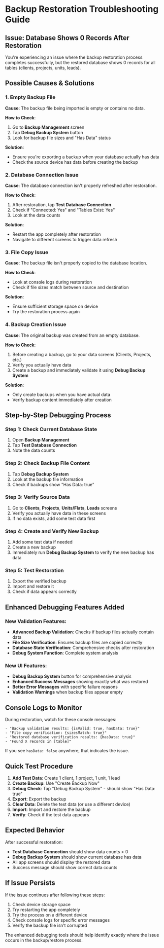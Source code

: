 # Backup Restoration Troubleshooting Guide

## Issue: Database Shows 0 Records After Restoration

You're experiencing an issue where the backup restoration process completes successfully, but the restored database shows 0 records for all tables (clients, projects, units, leads).

## Possible Causes & Solutions

### 1. **Empty Backup File**
**Cause**: The backup file being imported is empty or contains no data.

**How to Check**:
1. Go to **Backup Management** screen
2. Tap **Debug Backup System** button
3. Look for backup file sizes and "Has Data" status

**Solution**: 
- Ensure you're exporting a backup when your database actually has data
- Check the source device has data before creating the backup

### 2. **Database Connection Issue**
**Cause**: The database connection isn't properly refreshed after restoration.

**How to Check**:
1. After restoration, tap **Test Database Connection**
2. Check if "Connected: Yes" and "Tables Exist: Yes"
3. Look at the data counts

**Solution**:
- Restart the app completely after restoration
- Navigate to different screens to trigger data refresh

### 3. **File Copy Issue**
**Cause**: The backup file isn't properly copied to the database location.

**How to Check**:
- Look at console logs during restoration
- Check if file sizes match between source and destination

**Solution**:
- Ensure sufficient storage space on device
- Try the restoration process again

### 4. **Backup Creation Issue**
**Cause**: The original backup was created from an empty database.

**How to Check**:
1. Before creating a backup, go to your data screens (Clients, Projects, etc.)
2. Verify you actually have data
3. Create a backup and immediately validate it using **Debug Backup System**

**Solution**:
- Only create backups when you have actual data
- Verify backup content immediately after creation

## Step-by-Step Debugging Process

### Step 1: Check Current Database State
1. Open **Backup Management**
2. Tap **Test Database Connection**
3. Note the data counts

### Step 2: Check Backup File Content
1. Tap **Debug Backup System**
2. Look at the backup file information
3. Check if backups show "Has Data: true"

### Step 3: Verify Source Data
1. Go to **Clients**, **Projects**, **Units/Flats**, **Leads** screens
2. Verify you actually have data in these screens
3. If no data exists, add some test data first

### Step 4: Create and Verify New Backup
1. Add some test data if needed
2. Create a new backup
3. Immediately run **Debug Backup System** to verify the new backup has data

### Step 5: Test Restoration
1. Export the verified backup
2. Import and restore it
3. Check if data appears correctly

## Enhanced Debugging Features Added

### New Validation Features:
- **Advanced Backup Validation**: Checks if backup files actually contain data
- **File Size Verification**: Ensures backup files are copied correctly
- **Database State Verification**: Comprehensive checks after restoration
- **Debug System Function**: Complete system analysis

### New UI Features:
- **Debug Backup System** button for comprehensive analysis
- **Enhanced Success Messages** showing exactly what was restored
- **Better Error Messages** with specific failure reasons
- **Validation Warnings** when backup files appear empty

## Console Logs to Monitor

During restoration, watch for these console messages:
```
- "Backup validation results: {isValid: true, hasData: true}"
- "File copy verification: {sizesMatch: true}"
- "Restored database verification results: {hasData: true}"
- "Found X records in [table]"
```

If you see `hasData: false` anywhere, that indicates the issue.

## Quick Test Procedure

1. **Add Test Data**: Create 1 client, 1 project, 1 unit, 1 lead
2. **Create Backup**: Use "Create Backup Now"
3. **Debug Check**: Tap "Debug Backup System" - should show "Has Data: true"
4. **Export**: Export the backup
5. **Clear Data**: Delete the test data (or use a different device)
6. **Import**: Import and restore the backup
7. **Verify**: Check if the test data appears

## Expected Behavior

After successful restoration:
- **Test Database Connection** should show data counts > 0
- **Debug Backup System** should show current database has data
- All app screens should display the restored data
- Success message should show correct data counts

## If Issue Persists

If the issue continues after following these steps:
1. Check device storage space
2. Try restarting the app completely
3. Try the process on a different device
4. Check console logs for specific error messages
5. Verify the backup file isn't corrupted

The enhanced debugging tools should help identify exactly where the issue occurs in the backup/restore process.
